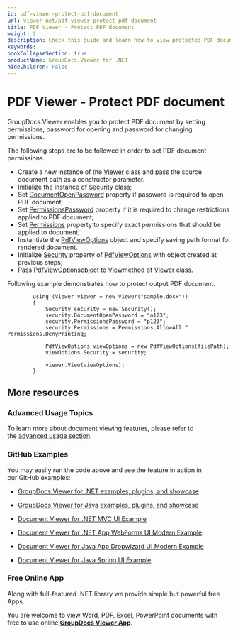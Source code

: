 ```yaml
---
id: pdf-viewer-protect-pdf-document
url: viewer-net/pdf-viewer-protect-pdf-document
title: PDF Viewer - Protect PDF document
weight: 2
description: Check this guide and learn how to view protected PDF documents inside your .NET application using PDF Viewer by GroupDocs.
keywords: 
bookCollapseSection: true
productName: GroupDocs.Viewer for .NET
hideChildren: False
---
```


# PDF Viewer - Protect PDF document

GroupDocs.Viewer enables you to protect PDF document by setting permissions, password for opening and password for changing permissions.

The following steps are to be followed in order to set PDF document permissions.

*   Create a new instance of the [Viewer](https://apireference.groupdocs.com/net/viewer/groupdocs.viewer/viewer) class and pass the source document path as a constructor parameter.
*   Initialize the instance of [Security](https://apireference.groupdocs.com/net/viewer/groupdocs.viewer.options/security) class;
*   Set [DocumentOpenPassword](https://apireference.groupdocs.com/net/viewer/groupdocs.viewer.options/security/properties/documentopenpassword) property if password is required to open PDF document;
*   Set [PermissionsPassword](https://apireference.groupdocs.com/net/viewer/groupdocs.viewer.options/security/properties/permissionspassword) property if it is required to change restrictions applied to PDF document; 
*   Set [Permissions](https://apireference.groupdocs.com/net/viewer/groupdocs.viewer.options/permissions) property to specify exact permissions that should be applied to document;
*   Instantiate the [PdfViewOptions](https://apireference.groupdocs.com/net/viewer/groupdocs.viewer.options/pdfviewoptions) object and specify saving path format for rendered document.
*   Initialize [Security](https://apireference.groupdocs.com/net/viewer/groupdocs.viewer.options/pdfviewoptions/properties/security) property of [PdfViewOptions](https://apireference.groupdocs.com/net/viewer/groupdocs.viewer.options/pdfviewoptions) with object created at previous steps;
*   Pass [PdfViewOptions](https://apireference.groupdocs.com/net/viewer/groupdocs.viewer.options/pdfviewoptions)object to [View](https://apireference.groupdocs.com/net/viewer/groupdocs.viewer/viewer/methods/view)method of [Viewer](https://apireference.groupdocs.com/net/viewer/groupdocs.viewer/viewer) class.

Following example demonstrates how to protect output PDF document.

 			using (Viewer viewer = new Viewer("sample.docx"))
            {
                Security security = new Security();
                security.DocumentOpenPassword = "o123";
                security.PermissionsPassword = "p123";
                security.Permissions = Permissions.AllowAll ^ Permissions.DenyPrinting;
                
                PdfViewOptions viewOptions = new PdfViewOptions(filePath);
                viewOptions.Security = security;
                                
                viewer.View(viewOptions);
            }

## More resources

### Advanced Usage Topics

To learn more about document viewing features, please refer to the [advanced usage section](Advanced%2Busage.html).

### GitHub Examples

You may easily run the code above and see the feature in action in our GitHub examples:

*   [GroupDocs.Viewer for .NET examples, plugins, and showcase](https://github.com/groupdocs-viewer/GroupDocs.Viewer-for-.NET)
    
*   [GroupDocs.Viewer for Java examples, plugins, and showcase](https://github.com/groupdocs-viewer/GroupDocs.Viewer-for-Java)
    
*   [Document Viewer for .NET MVC UI Example](https://github.com/groupdocs-viewer/GroupDocs.Viewer-for-.NET-MVC) 
    
*   [Document Viewer for .NET App WebForms UI Modern Example](https://github.com/groupdocs-viewer/GroupDocs.Viewer-for-.NET-WebForms)
    
*   [Document Viewer for Java App Dropwizard UI Modern Example](https://github.com/groupdocs-viewer/GroupDocs.Viewer-for-Java-Dropwizard)
    
*   [Document Viewer for Java Spring UI Example](https://github.com/groupdocs-viewer/GroupDocs.Viewer-for-Java-Spring)
    

### Free Online App

Along with full-featured .NET library we provide simple but powerful free Apps.

You are welcome to view Word, PDF, Excel, PowerPoint documents with free to use online **[GroupDocs Viewer App](https://products.groupdocs.app/viewer)**.
